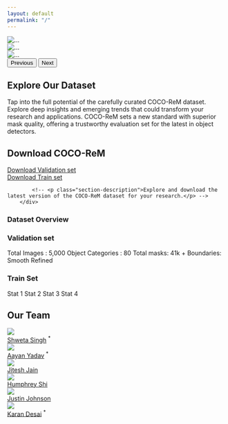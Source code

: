 ```yaml
---
layout: default
permalink: "/"
---
```


<link rel="stylesheet" type="text/css" href="/static/css/home.css">

<div class="container">
 <div class="card text-center">
    <div class="card-body">
<div id="carouselExample" class="carousel slide">
  <div class="carousel-inner">
    <div class="carousel-item active">
      <img src="{{ site.baseurl }}/assets/images/wid_img/img11.jpg" class="d-block w-100" alt="...">
    </div>
    <div class="carousel-item">
      <img src="{{ site.baseurl }}/assets/images/wid_img/img11.jpg" class="d-block w-100" alt="...">
    </div>
    <div class="carousel-item">
      <img src="{{ site.baseurl }}/assets/images/wid_img/img11.jpg" class="d-block w-100" alt="...">
    </div>
  </div>
  <button class="carousel-control-prev" type="button" data-bs-target="#carouselExample" data-bs-slide="prev">
    <span class="carousel-control-prev-icon" aria-hidden="true"></span>
    <span class="visually-hidden">Previous</span>
  </button>
  <button class="carousel-control-next" type="button" data-bs-target="#carouselExample" data-bs-slide="next">
    <span class="carousel-control-next-icon" aria-hidden="true"></span>
    <span class="visually-hidden">Next</span>
  </button>
</div>
</div>
</div>

<div class="container mt-5">
    <div class="additional-content">
        <h2 class="mb-4">Explore Our Dataset</h2>
        <p class="lead">Tap into the full potential of the carefully curated COCO-ReM dataset. Explore deep insights and emerging trends that could transform your research and applications. COCO-ReM sets a new standard with superior mask quality, offering a trustworthy evaluation set for the latest in object detectors.</p>
    </div>
</div>
<div class="container mt-5">
<div class="download-section">
            <h2 class="section-title">Download COCO-ReM</h2>
            <div class="row">
            <div class="col-md-6 mb-3 ml-auto">
                <a href="/path/to/validation/set/download" class="btn btn-primary" id="validationBtn" style="white-space: nowrap;">Download Validation set</a>
            </div>
            <div class="col-md-6 mb-3">
                <a href="/path/to/train/set/download" class="btn btn-primary" id="trainBtn">Download Train set</a>
            </div>

            <!-- <p class="section-description">Explore and download the latest version of the COCO-ReM dataset for your research.</p> -->
        </div>
</div>
 <!-- <div class="dataset-overview">
        <h3 class="subsection-title mb-3">Dataset Overview</h3>
        <div class="row">
            <div class="col-md-4">
                <div class="card text-center">
                    <div class="card-body">
                        <h5 class="card-title">Total Images</h5>
                        <p class="card-text">5,000</p>
                    </div>
                </div>
            </div>
            <div class="col-md-4">
                <div class="card text-center">
                    <div class="card-body">
                        <h5 class="card-title">Object Categories</h5>
                        <p class="card-text">80</p>
                    </div>
                </div>
            </div>
            <div class="col-md-4">
                <div class="card text-center">
                    <div class="card-body">
                        <h5 class="card-title">Boundaries</h5>
                        <p class="card-text">Smooth Refined</p>
                    </div>
                </div>
            </div>
        </div>
    </div> -->
<div class="dataset-overview">
<div class="container mt-5">
    <!-- Flip Cards -->
    <h3 class="subsection-title mb-3">Dataset Overview</h3>
    <div class="flip-card-container">
        <div class="flip-card">
            <div class="flip-card-inner">
                <div class="flip-card-front">
                    <h3>Validation set </h3>
                </div>
                <div class="flip-card-back">
                    <span class="stat">Total Images : 5,000</span>
                    <span class="stat">Object Categories : 80</span>
                    <span class="stat">Total masks: 41k +</span>
                    <span class="stat">Boundaries: Smooth Refined</span>
                </div>
            </div>
        </div>  
        <div class="flip-card">
            <div class="flip-card-inner">
                <div class="flip-card-front">
                    <h3>Train Set</h3>
                </div>
                <div class="flip-card-back">
                    <span class="stat">Stat 1</span>
                    <span class="stat">Stat 2</span>
                    <span class="stat">Stat 3</span>
                    <span class="stat">Stat 4</span>
                </div>
            </div>
        </div>
    </div>
</div>
</div>

<div class="team-section">
    <!-- Shweta Singh-->
    <h2 class="section-title">Our Team</h2>
    <div class="team-member">
        <a class="image-hyperlink" href="" target="_blank">
            <img class="team-member-pic" src="{{ site.baseurl }}/assets/images/team/Shweta_singh.jpg" />
        </a>
        <div class="team-member-name">
            <a href="" target="_blank">Shweta Singh</a> <sup>*</sup>
        </div>
    </div>
    <!-- Aayan Yadav -->
    <div class="team-member">
        <a class="image-hyperlink" href="">
            <img class="team-member-pic" src="{{ site.baseurl }}/assets/images/team/Aayan_yadav.jpg" />
        </a>
        <div class="team-member-name">
            <a href="//github.com/zamborg" target="_blank">Aayan Yadav</a> <sup>*</sup>
        </div>
    </div>
    <!-- Jitesh Jain-->
    <div class="team-member">
        <a class="image-hyperlink" href="https://praeclarumjj3.github.io/" target="_blank">
            <img class="team-member-pic" src="{{ site.baseurl }}/assets/images/team/jj.jpg" />
        </a>
        <div class="team-member-name">
            <a href="https://praeclarumjj3.github.io/" target="_blank">Jitesh Jain</a>
        </div>
    </div>
    <!-- Team memeber-->
    <div class="team-member">
        <a class="image-hyperlink" href="https://www.humphreyshi.com/home" target="_blank">
            <img class="team-member-pic" src="{{ site.baseurl }}/assets/images/team/Humphrey Shi.jpg" />
        </a>
        <div class="team-member-name">
            <a href="https://www.humphreyshi.com/home" target="_blank">Humphrey Shi</a>
        </div>
    </div>
    <!-- Justin Johnson-->
    <div class="team-member">
        <a class="image-hyperlink" href="//web.eecs.umich.edu/~justincj" target="_blank">
            <img class="team-member-pic" src="{{ site.baseurl }}/assets/images/team/justin_johnson.png" />
        </a>
        <div class="team-member-name">
            <a href="//web.eecs.umich.edu/~justincj" target="_blank">Justin Johnson</a>
        </div>
    </div>
    <!-- Karan Desai -->
    <div class="team-member">
        <a class="image-hyperlink" href="//kdexd.xyz/" target="_blank">
            <img class="team-member-pic" src="{{ site.baseurl }}/assets/images/team/karan_desai.png" />
        </a>
        <div class="team-member-name">
            <a href="//kdexd.xyz" target="_blank">Karan Desai</a> <sup>*</sup>
        </div>
    </div>
    
</div>
